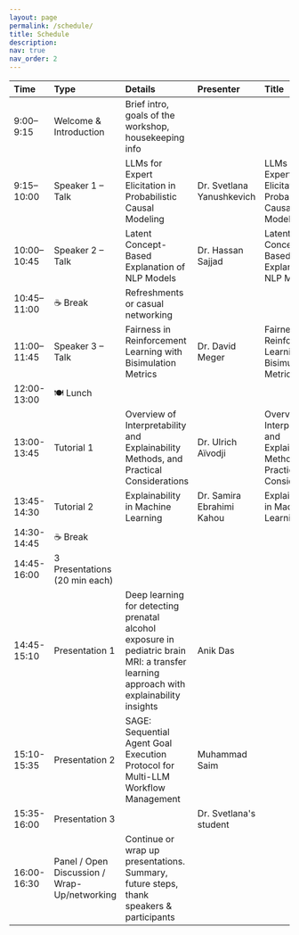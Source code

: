 ```yaml
---
layout: page
permalink: /schedule/
title: Schedule
description:
nav: true
nav_order: 2
---
```


| Time | Type | Details | Presenter | Title |
| :---- | :---- | :---- | :---- | :---- |
| 9:00–9:15 | Welcome & Introduction | Brief intro, goals of the workshop, housekeeping info | | |
| 9:15–10:00 | Speaker 1 – Talk | LLMs for Expert Elicitation in Probabilistic Causal Modeling | Dr. Svetlana Yanushkevich | LLMs for Expert Elicitation in Probabilistic Causal Modeling |
| 10:00–10:45 | Speaker 2 – Talk | Latent Concept-Based Explanation of NLP Models | Dr. Hassan Sajjad | Latent Concept-Based Explanation of NLP Models |
| 10:45–11:00 | ☕ Break | Refreshments or casual networking | | |
| 11:00–11:45 | Speaker 3 – Talk | Fairness in Reinforcement Learning with Bisimulation Metrics | Dr. David Meger | Fairness in Reinforcement Learning with Bisimulation Metrics |
| 12:00-13:00 | 🍽️ Lunch | | | |
| 13:00-13:45 | Tutorial 1 | Overview of Interpretability and Explainability Methods, and Practical Considerations | Dr. Ulrich Aïvodji | Overview of Interpretability and Explainability Methods, and Practical Considerations |
| 13:45-14:30 | Tutorial 2 | Explainability in Machine Learning | Dr. Samira Ebrahimi Kahou | Explainability in Machine Learning |
| 14:30-14:45 | ☕ Break | | | |
| 14:45-16:00 | 3 Presentations (20 min each) | | | |
| 14:45-15:10 | Presentation 1 | Deep learning for detecting prenatal alcohol exposure in pediatric brain MRI: a transfer learning approach with explainability insights | Anik Das | |
| 15:10-15:35 | Presentation 2 | SAGE: Sequential Agent Goal Execution Protocol for Multi-LLM Workflow Management | Muhammad Saim | |
| 15:35-16:00 | Presentation 3 | | Dr. Svetlana's student | |
| 16:00-16:30 | Panel / Open Discussion / Wrap-Up/networking | Continue or wrap up presentations. Summary, future steps, thank speakers & participants | | |

<!-- <br> -->

